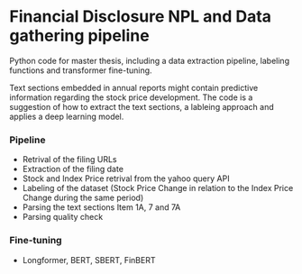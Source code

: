 # Financial Disclosure NPL and Data gathering pipeline

Python code for master thesis, including a data extraction pipeline, labeling functions and transformer fine-tuning.

Text sections embedded in annual reports might contain predictive information regarding the stock price development. The code is a suggestion of how to extract the text sections, a lableing approach and applies a deep learning model. 

### Pipeline

- Retrival of the filing URLs
- Extraction of the filing date
- Stock and Index Price retrival from the yahoo query API
- Labeling of the dataset (Stock Price Change in relation to the Index Price Change during the same period)
- Parsing the text sections Item 1A, 7 and 7A
- Parsing quality check


### Fine-tuning

- Longformer, BERT, SBERT, FinBERT
